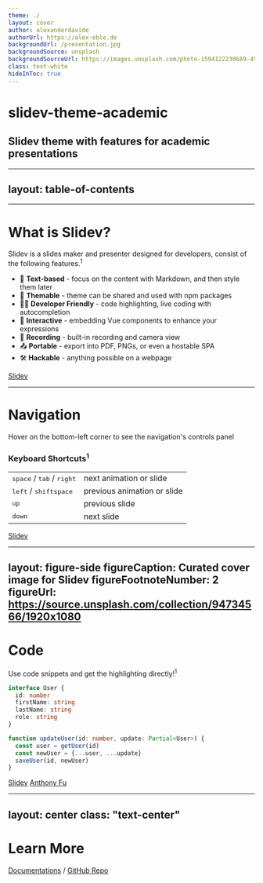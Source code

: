 ```yaml
---
theme: ./
layout: cover
author: alexanderdavide
authorUrl: https://alex-eble.de
backgroundUrl: /presentation.jpg
backgroundSource: unsplash
backgroundSourceUrl: https://images.unsplash.com/photo-1594122230689-45899d9e6f69?ixlib=rb-1.2.1&ixid=MnwxMjA3fDB8MHxwaG90by1wYWdlfHx8fGVufDB8fHx8&auto=format&fit=crop&w=1170&q=80
class: text-white
hideInToc: true
---
```


# slidev-theme-academic

## Slidev theme with features for academic presentations

---
layout: table-of-contents
---

---
# What is Slidev?

Slidev is a slides maker and presenter designed for developers, consist of the following features.<sup>1</sup>

- 📝 **Text-based** - focus on the content with Markdown, and then style them later
- 🎨 **Themable** - theme can be shared and used with npm packages
- 🧑‍💻 **Developer Friendly** - code highlighting, live coding with autocompletion
- 🤹 **Interactive** - embedding Vue components to enhance your expressions
- 🎥 **Recording** - built-in recording and camera view
- 📤 **Portable** - export into PDF, PNGs, or even a hostable SPA
- 🛠 **Hackable** - anything possible on a webpage

<Footnotes separator>
  <Footnote :number=1><a href="https://sli.dev/guide/why.html" rel="noreferrer" target="_blank">Slidev</a></Footnote>
</Footnotes>

---

# Navigation

Hover on the bottom-left corner to see the navigation's controls panel

### Keyboard Shortcuts<sup>1</sup>

|     |     |
| --- | --- |
| <kbd>space</kbd> / <kbd>tab</kbd> / <kbd>right</kbd> | next animation or slide |
| <kbd>left</kbd>  / <kbd>shift</kbd><kbd>space</kbd> | previous animation or slide |
| <kbd>up</kbd> | previous slide |
| <kbd>down</kbd> | next slide |

<Footnotes separator>
  <Footnote :number=1><a href="https://sli.dev/guide/navigation.html" rel="noreferrer" target="_blank">Slidev</a></Footnote>
</Footnotes>

---
layout: figure-side
figureCaption: Curated cover image for Slidev
figureFootnoteNumber: 2
figureUrl: https://source.unsplash.com/collection/94734566/1920x1080
---

# Code

Use code snippets and get the highlighting directly!<sup>1</sup>

```ts
interface User {
  id: number
  firstName: string
  lastName: string
  role: string
}

function updateUser(id: number, update: Partial<User>) {
  const user = getUser(id)
  const newUser = {...user, ...update}
  saveUser(id, newUser)
}
```

<Footnotes footnotesX="l">
  <Footnote :number=1><a href="https://sli.dev/guide/syntax.html#code-blocks" rel="noreferrer" target="_blank">Slidev</a></Footnote>
  <Footnote :number=2><a href="https://unsplash.com/collections/94734566/slidev" rel="noreferrer" target="_blank">Anthony Fu</a></Footnote>
</Footnotes>

---
layout: center
class: "text-center"
---

# Learn More

[Documentations](https://sli.dev) / [GitHub Repo](https://github.com/slidevjs/slidev)
